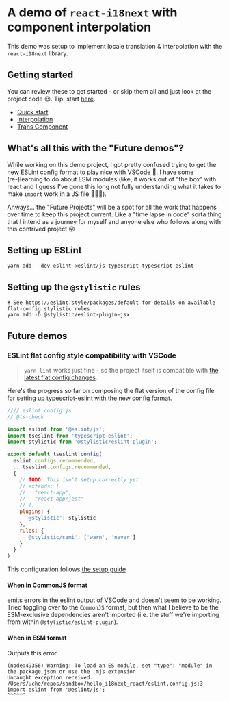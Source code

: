 # A demo of `react-i18next` with component interpolation

This demo was setup to implement locale translation & interpolation with the `react-i18next` library.

## Getting started

You can review these to get started - or skip them all and just look at the project code 😉. Tip: start [here](https://github.com/uchilaka/react-i18next-examples/blob/main/src/components/LegalTerms/index.tsx#L27-L37).

- [Quick start](https://react.i18next.com/guides/quick-start)
- [Interpolation](https://www.i18next.com/translation-function/interpolation)
- [Trans Component](https://react.i18next.com/latest/trans-component)

## What's all this with the "Future demos"?

While working on this demo project, I got pretty confused trying to get the new ESLint config format to play nice with VSCode 🙈. I have some (re-)learning to do about ESM modules (like, it works out of "the box" with react and I guess I've gone this long not fully understanding what it takes to make `import` work in a JS file 🤷🏾‍♂️).

Anways... the "Future Projects" will be a spot for all the work that happens over time to keep this project current. Like a "time lapse in code" sorta thing that I intend as a journey for myself and anyone else who follows along with this contrived project 😜

## Setting up ESLint

```shell
yarn add --dev eslint @eslint/js typescript typescript-eslint
```

## Setting up the `@stylistic` rules

```shell
# See https://eslint.style/packages/default for details on available flat-config stylistic rules
yarn add -D @stylistic/eslint-plugin-jsx
```

## Future demos

### ESLint flat config style compatibility with VSCode

> `yarn lint` works just fine - so the project itself is compatible with [the latest flat config changes](https://eslint.org/docs/latest/use/configure/configuration-files-new).

Here's the progress so far on composing the flat version of the config file for [setting up typescript-eslint with the new config format](https://typescript-eslint.io/getting-started#quickstart).

```js
//// eslint.config.js
// @ts-check

import eslint from '@eslint/js';
import tseslint from 'typescript-eslint';
import stylistic from '@stylistic/eslint-plugin';

export default tseslint.config(
  eslint.configs.recommended,
  ...tseslint.configs.recommended,
  {
    // TODO: This isn't setup correctly yet
    // extends: [
    //   "react-app",
    //   "react-app/jest"
    // ],
    plugins: {
      '@stylistic': stylistic
    },
    rules: {
      '@stylistic/semi': ['warn', 'never']
    }
  }
)
```

This configuration follows [the setup guide](https://typescript-eslint.io/getting-started#quickstart)

#### When in CommonJS format

emits errors in the eslint output of VSCode and doesn't seem to be working. Tried toggling over to the `CommonJS` format, but then what I believe to be the ESM-exclusive dependencies aren't imported (i.e. the stuff we're importing from within `@stylistic/eslint-plugin`).

#### When in ESM format

Outputs this error

```shell
(node:49356) Warning: To load an ES module, set "type": "module" in the package.json or use the .mjs extension.
Uncaught exception received.
/Users/uche/repos/sandbox/hello_i18next_react/eslint.config.js:3
import eslint from '@eslint/js';
^^^^^^
```
